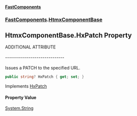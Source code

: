 #### [FastComponents](FastComponents.md 'FastComponents')
### [FastComponents](FastComponents.md 'FastComponents').[HtmxComponentBase](FastComponents.HtmxComponentBase.md 'FastComponents.HtmxComponentBase')

## HtmxComponentBase.HxPatch Property

ADDITIONAL ATTRIBUTE<br/>  
------------------------------<br/>  
Issues a PATCH to the specified URL.

```csharp
public string? HxPatch { get; set; }
```

Implements [HxPatch](FastComponents.IHxAdditionalAttributes.HxPatch.md 'FastComponents.IHxAdditionalAttributes.HxPatch')

#### Property Value
[System.String](https://docs.microsoft.com/en-us/dotnet/api/System.String 'System.String')
